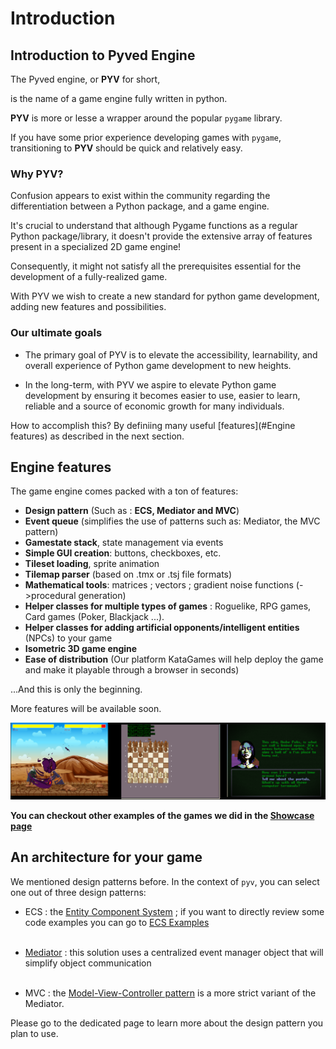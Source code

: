 # Introduction


## Introduction to Pyved Engine

The Pyved engine, or **PYV** for short,

is the name of a game engine fully written in python.

**PYV** is more or lesse a wrapper around the popular `pygame` library.

If you have some prior experience developing games with `pygame`,
transitioning to **PYV** should be quick and relatively easy.


### Why PYV?

Confusion appears to exist within the community regarding the differentiation
between a Python package, and a game engine.

It's crucial to understand that although Pygame functions as a regular
Python package/library, it doesn't provide the extensive array of features present in a
specialized 2D game engine!

Consequently, it might not satisfy all the
prerequisites essential for the development of a fully-realized game.

With PYV we wish to create a new standard for python game development,
adding new features and
possibilities.


### Our ultimate goals

- The primary goal of PYV is to elevate the accessibility, learnability,
and overall experience of Python game development to new heights.


- In the long-term, with PYV we aspire to elevate Python game development
by ensuring it becomes easier to use, easier to learn, reliable and a source of economic growth
for many individuals.

How to accomplish this?
By definiing many useful [features](#Engine features) as described in the next section.


## Engine features

The game engine comes packed with a ton of features:

- **Design pattern** (Such as : **ECS, Mediator and MVC**)
- **Event queue** (simplifies the use of patterns such as: Mediator, the MVC pattern)
- **Gamestate stack**, state management via events
- **Simple GUI creation**: buttons, checkboxes, etc.
- **Tileset loading**, sprite animation
- **Tilemap parser** (based on .tmx or .tsj file formats)
- **Mathematical tools**: matrices ; vectors ; gradient noise functions (->procedural generation)
- **Helper classes for multiple types of games** : Roguelike, RPG games, Card games (Poker, Blackjack ...).
- **Helper classes for adding artificial opponents/intelligent entities** (NPCs) to your game
- **Isometric 3D game engine** 
- **Ease of distribution** (Our platform KataGames will help deploy the game and make it playable through a browser in seconds)

...And this is only the beginning.

More features will be available soon.

![Game examples](./images/gallery2.png "Games")

**You can checkout other examples of the games we did in the [Showcase page](<Showcase.md>)**  


## An architecture for your game

We mentioned design patterns before. In the context of `pyv`,
you can select one out of three design patterns:

- ECS : the [Entity Component System](<Entity Component System\A bit of theory.md>) ;
if you want to directly review some code examples you can go to
[ECS Examples](<Entity Component System/ECS examples.md>)
<br><br>

- [Mediator](<Other patterns\Event based programming.md>) : this solution uses a centralized event manager object that will simplify object communication
<br><br>

- MVC : the [Model-View-Controller pattern](<Other patterns\MVC Examples.md>) is a more strict
variant of the Mediator.

Please go to the dedicated page to learn more about the design pattern you plan to use.

